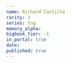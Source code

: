 ```yaml
---
name: Richard Castillo
rarity: 3
series: tng
memory_alpha:
bigbook_tier: -1
in_portal: true
date:
published: true
---
```



